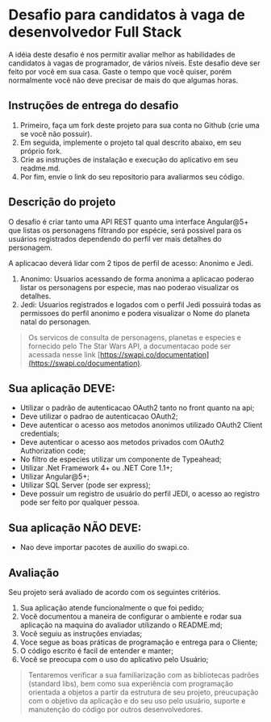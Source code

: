 # Desafio para candidatos à vaga de desenvolvedor Full Stack

A idéia deste desafio é nos permitir avaliar melhor as habilidades de candidatos à vagas de programador, de vários níveis.
Este desafio deve ser feito por você em sua casa. Gaste o tempo que você quiser, porém normalmente você não deve precisar de mais do que algumas horas.

## Instruções de entrega do desafio
1. Primeiro, faça um fork deste projeto para sua conta no Github (crie uma se você não possuir).
2. Em seguida, implemente o projeto tal qual descrito abaixo, em seu próprio fork.
3. Crie as instruções de instalação e execução do aplicativo em seu readme.md.
4. Por fim, envie o link do seu repositorio para avaliarmos seu código.

## Descrição do projeto
O desafio é criar tanto uma API REST quanto uma interface Angular@5+ que listas os personagens filtrando por espécie, será possivel para os usuários registrados dependendo do perfil ver mais detalhes do personagem.

A aplicacao deverá lidar com 2 tipos de perfil de acesso: Anonimo e Jedi.
1. Anonimo: Usuarios acessando de forma anonima a aplicacao poderao listar os personagens por especie, mas nao poderao visualizar os detalhes.
2. Jedi: Usuarios registrados e logados com o perfil Jedi possuirá todas as permissoes do perfil anonimo e podera visualizar o Nome do planeta natal do personagen.

> Os servicos de consulta de personagens, planetas e especies e fornecido pelo The Star Wars API, a documentacao pode ser acessada nesse link [https://swapi.co/documentation](https://swapi.co/documentation).

## Sua aplicação DEVE:
* Utilizar o padrão de autenticacao OAuth2 tanto no front quanto na api;
* Deve utilizar o padrao de autenticacao OAuth2;
* Deve autenticar o acesso aos metodos anonimos utilizado OAuth2 Client credentials;
* Deve autenticar o acesso aos metodos privados com OAuth2 Authorization code;
* No filtro de especies utilizar um componente de Typeahead;
* Utilizar .Net Framework 4+ ou .NET Core 1.1+;
* Utilizar Angular@5+;
* Utilizar SQL Server (pode ser express);
* Deve possuir um registro de usuário do perfil JEDI, o acesso ao registro pode ser feito por qualquer pessoa.

## Sua aplicação NÃO DEVE:
* Nao deve importar pacotes de auxilio do swapi.co.

## Avaliação
Seu projeto será avaliado de acordo com os seguintes critérios. 

1. Sua aplicação atende funcionalmente o que foi pedido;
2. Você documentou a maneira de configurar o ambiente e rodar sua aplicação na maquina do avaliador utilizando o README.md;
3. Você seguiu as instruções enviadas;
4. Voce segue as boas práticas de programação e entrega para o Cliente;
5. O código escrito é facil de entender e manter;
6. Você se preocupa com o uso do aplicativo pelo Usuário;

> Tentaremos verificar a sua familiarização com as bibliotecas padrões (standard libs), bem como sua experiência com programação orientada a objetos a partir da estrutura de seu projeto, preucupação com o objetivo da aplicação e do seu uso pelo usuário, suporte e manutenção do código por outros desenvolvedores.
